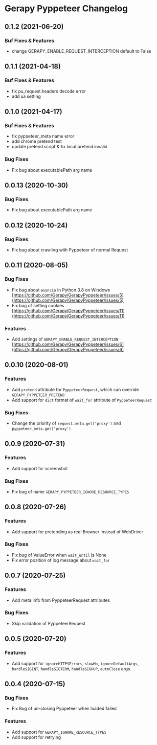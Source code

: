 # Gerapy Pyppeteer Changelog

## 0.1.2 (2021-06-20)

### Buf Fixes & Features

- change GERAPY_ENABLE_REQUEST_INTERCEPTION default to False

## 0.1.1 (2021-04-18)

### Buf Fixes & Features

- fix pu_request.headers decode error
- add ua setting

## 0.1.0 (2021-04-17)

### Buf Fixes & Features

- fix pyppeteer_meta name error
- add chrome pretend test
- update pretend script & fix local pretend invalid

### Bug Fixes

- Fix bug about executablePath arg name

## 0.0.13 (2020-10-30)

### Bug Fixes

- Fix bug about executablePath arg name

## 0.0.12 (2020-10-24)

### Bug Fixes

- Fix bug about crawling with Pyppeteer of normal Request

## 0.0.11 (2020-08-05)

### Bug Fixes

- Fix bug about `asyncio` in Python 3.8 on Windows [https://github.com/Gerapy/GerapyPyppeteer/issues/5](https://github.com/Gerapy/GerapyPyppeteer/issues/5)
- Fix bug of setting cookies [https://github.com/Gerapy/GerapyPyppeteer/issues/11](https://github.com/Gerapy/GerapyPyppeteer/issues/11)

### Features

- Add settings of `GERAPY_ENABLE_REQUEST_INTERCEPTION` [https://github.com/Gerapy/GerapyPyppeteer/issues/6](https://github.com/Gerapy/GerapyPyppeteer/issues/6)

## 0.0.10 (2020-08-01)

### Features

- Add `pretend` attribute for `PyppeteerRequest`, which can override `GERAPY_PYPPETEER_PRETEND`
- Add support for `dict` format of `wait_for` attribute of `PyppeteerRequest`

### Bug Fixes

- Change the priority of `request.meta.get('proxy')` and `pyppeteer_meta.get('proxy')`

## 0.0.9 (2020-07-31)

### Features

- Add support for screenshot

### Bug Fixes

- Fix bug of name `GERAPY_PYPPETEER_IGNORE_RESOURCE_TYPES`

## 0.0.8 (2020-07-26)

### Features

- Add support for pretending as real Browser instead of WebDriver

### Bug Fixes

- Fix bug of ValueError when `wait_until` is None
- Fix error position of log message about `wait_for`

## 0.0.7 (2020-07-25)

### Features

- Add meta info from PyppeteerRequest attributes

### Bug Fixes

- Skip validation of PyppeteerRequest

## 0.0.5 (2020-07-20)

### Features

- Add support for `ignoreHTTPSErrors`, `slowMo`, `ignoreDefaultArgs`,
  `handleSIGINT`, `handleSIGTERM`, `handleSIGHUP`, `autoClose` args.

## 0.0.4 (2020-07-15)

### Bug Fixes

- Fix Bug of un-closing Pyppeteer when loaded failed

### Features

- Add support for `GERAPY_IGNORE_RESOURCE_TYPES`
- Add support for retrying
